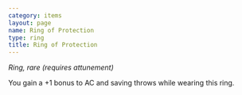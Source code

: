 ```yaml
---
category: items
layout: page
name: Ring of Protection
type: ring
title: Ring of Protection 
---
```

_Ring, rare (requires attunement)_ 

You gain a +1 bonus to AC and saving throws while wearing this ring. 